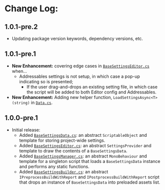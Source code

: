 # Change Log:

## 1.0.1-pre.2

 - Updating package version keywords, dependency versions, etc.

## 1.0.1-pre.1

 - **New Enhancement:** covering edge cases in [`BaseSettingsEditor.cs`](/Editor/BaseSettingsEditor.cs) when...
     - Addressables settings is not setup, in which case a pop-up indicating so is presented;
		 - If the user drag-and-drops an existing setting file, in which case the script will be added to both Editor config and Addressables.
 - **New Enhancement:** Adding new helper function, `LoadSettingsAsync<T>(string)` in [`Data.cs`](/Data/Data.cs).

## 1.0.0-pre.1

- Initial release:
    - Added [`BaseSettingsData.cs`](/Runtime/BaseSettingsData.cs): an abstract `ScriptableObject` and template for storing project-wide settings.
    - Added [`BaseSettingsEditor.cs`](/Editor/BaseSettingsEditor.cs): an abstract `SettingsProvider` and template to draw the contents of a `BaseSettingsData`.
    - Added [`BaseSettingsManager.cs`](/Runtime/BaseSettingsManager.cs): an abstract `MonoBehaviour` and template for a singleton script that loads a `BaseSettingsData` instance and performs any static functions.
    - Added [`BaseSettingsBuilder.cs`](/Editor/BaseSettingsBuilder.cs): an abstract `IPreprocessBuildWithReport` and `IPostprocessBuildWithReport` script that drops an instance of `BaseSettingsData` into preloaded assets list.
